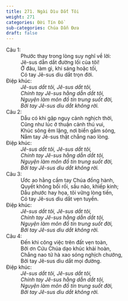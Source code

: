 ```yaml
---
title: 271. Ngài Dìu Dắt Tôi
weight: 271
categories: Đời Tín Đồ
sub-categories: Chúa Dẫn Đưa
draft: false
---
```

<dl><dt>Câu 1:</dt><dd data-verse="1">Phước thay trong lòng suy nghĩ về lời: <br/>Jê-sus dẫn dắt đường lối của tôi! <br/>Ở đâu, làm gì, khi sáng hoặc tối, <br/>Có tay Jê-sus dìu dắt trọn đời. </dd><dt>Điệp khúc:</dt><dd data-chorus="1"><em>Jê-sus dắt tôi, Jê-sus dắt tôi, <br/>Chính tay Jê-sus hằng dẫn dắt tôi, <br/>Nguyện làm môn đồ tín trung suốt đời, <br/>Bởi tay Jê-sus dìu dắt không rời. </em></dd><dt>Câu 2:</dt><dd data-verse="2">Dẫu có khi gặp nguy cảnh nghịch thời, <br/>Cũng như lúc ở thuận cảnh thú vui, <br/>Khúc sông êm lặng, nơi biển gầm sóng, <br/>Nắm tay Jê-sus thật chẳng nao lòng. </dd><dt>Điệp khúc:</dt><dd data-chorus="1"><em>Jê-sus dắt tôi, Jê-sus dắt tôi, <br/>Chính tay Jê-sus hằng dẫn dắt tôi, <br/>Nguyện làm môn đồ tín trung suốt đời, <br/>Bởi tay Jê-sus dìu dắt không rời. </em></dd><dt>Câu 3:</dt><dd data-verse="3">Ước ao hằng cầm tay Chúa đồng hành, <br/>Quyết không bối rối, sầu não, khiếp kinh; <br/>Dẫu phước hay họa, tôi vững lòng tiến, <br/>Có tay Jê-sus dìu dắt vẹn tuyền. </dd><dt>Điệp khúc:</dt><dd data-chorus="1"><em>Jê-sus dắt tôi, Jê-sus dắt tôi, <br/>Chính tay Jê-sus hằng dẫn dắt tôi, <br/>Nguyện làm môn đồ tín trung suốt đời, <br/>Bởi tay Jê-sus dìu dắt không rời. </em></dd><dt>Câu 4:</dt><dd data-verse="4">Đến khi công việc trên đất vẹn toàn, <br/>Bởi ơn Cứu Chúa dạo khúc khải hoàn, <br/>Chẳng nao tử hà xao sóng nghịch chướng, <br/>Bởi tay Jê-sus dìu dắt mọi đường. </dd><dt>Điệp khúc:</dt><dd data-chorus="1"><em>Jê-sus dắt tôi, Jê-sus dắt tôi, <br/>Chính tay Jê-sus hằng dẫn dắt tôi, <br/>Nguyện làm môn đồ tín trung suốt đời, <br/>Bởi tay Jê-sus dìu dắt không rời. </em></dd></dl>